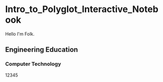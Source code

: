 # Intro_to_Polyglot_Interactive_Notebook

Hello I'm Folk.

## Engineering Education
### Computer Technology

12345